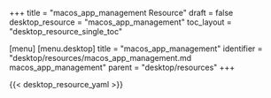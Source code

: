 +++
title = "macos_app_management Resource"
draft = false
desktop_resource = "macos_app_management"
toc_layout = "desktop_resource_single_toc"

[menu]
  [menu.desktop]
    title = "macos_app_management"
    identifier = "desktop/resources/macos_app_management.md macos_app_management"
    parent = "desktop/resources"
+++

{{< desktop_resource_yaml >}}
